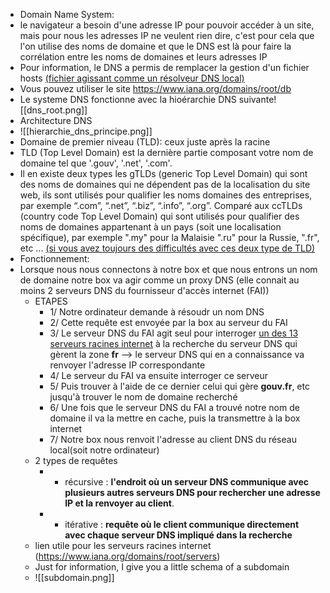 - Domain Name System: 
- le navigateur a besoin d'une adresse IP pour pouvoir accéder à un site, mais pour nous les adresses IP ne veulent rien dire, c'est pour cela que l'on utilise des noms de domaine et  que le DNS est là pour faire la corrélation entre les noms de domaines et leurs adresses IP
- Pour information, le DNS a permis de remplacer la gestion d'un fichier hosts [(fichier agissant comme un résolveur DNS local)](https://www.it-connect.fr/le-fichier-hosts-de-windows-cest-quoi/)
- Vous pouvez utiliser le site https://www.iana.org/domains/root/db
- Le systeme DNS fonctionne avec la hioérarchie DNS suivante![[dns_root.png]]
- Architecture DNS
- ![[hierarchie_dns_principe.png]]
- Domaine de premier niveau (TLD): ceux juste après la racine
- TLD (Top Level Domain) est la dernière partie composant votre nom de domaine tel que '.gouv', '.net', '.com'.
- Il en existe deux types les gTLDs (generic Top Level Domain) qui sont des noms de domaines qui ne dépendent pas de la localisation du site web, ils sont utilisés pour qualifier les noms domaines des entreprises, par exemple “.com”, “.net”, “.biz”, “.info”, “.org”. Comparé aux ccTLDs (country code Top Level Domain) qui sont utilisés pour qualifier des noms de domaines appartenant à un pays (soit une localisation spécifique), par exemple ".my" pour la Malaisie ".ru" pour la Russie, ".fr", etc ... [(si vous avez toujours des difficultés avec ces deux type de TLD)](https://www.webnic.cc/domain-names/difference-between-gtlds-and-cctlds-and-how-to-choose-the-right-one-or-both/)
- Fonctionnement:
- Lorsque nous nous connectons à notre box et que nous entrons un nom de domaine notre box va agir comme un proxy DNS (elle connait au moins 2 serveurs DNS du fournisseur d'accès internet (FAI))
	- ETAPES
		- 1/ Notre ordinateur demande à résoudr un nom DNS
		- 2/ Cette requête est envoyée par la box au serveur du FAI
		- 3/ Le serveur DNS du FAI agit seul pour interroger [un des 13 serveurs racines internet](https://fr.wikipedia.org/wiki/Serveur_racine_du_DNS) à la recherche du serveur DNS qui gèrent la zone **fr** --> le serveur DNS qui en a connaissance va renvoyer l'adresse IP correspondante
		- 4/ Le serveur du FAI va ensuite interroger ce serveur 
		- 5/ Puis trouver à l'aide de ce dernier celui qui gère **gouv.fr**, etc jusqu'à trouver le nom de domaine recherché
		- 6/ Une fois que le serveur DNS du FAI a trouvé notre nom de domaine il va la mettre en cache, puis la transmettre à la box internet
		- 7/ Notre box nous renvoit l'adresse au client DNS du réseau local(soit notre ordinateur)
	- 2 types de requêtes
		- - récursive : **l'endroit où un serveur DNS communique avec plusieurs autres serveurs DNS pour rechercher une adresse IP et la renvoyer au client**.
		- - itérative : **requête où le client communique directement avec chaque serveur DNS impliqué dans la recherche**
	- lien utile pour les serveurs racines internet (https://www.iana.org/domains/root/servers)
	- Just for information, I give you a little schema of a subdomain
	- ![[subdomain.png]]
